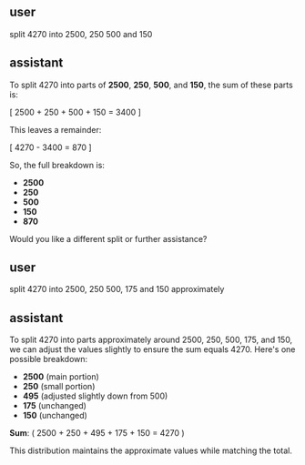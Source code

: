 ## user
split 4270 into 2500, 250 500 and 150
## assistant

To split 4270 into parts of **2500**, **250**, **500**, and **150**, the sum of these parts is:

\[ 2500 + 250 + 500 + 150 = 3400 \]

This leaves a remainder:

\[ 4270 - 3400 = 870 \]

So, the full breakdown is:
- **2500**
- **250**
- **500**
- **150**
- **870**

Would you like a different split or further assistance?
## user
split 4270 into 2500, 250 500, 175 and 150 approximately
## assistant

To split 4270 into parts approximately around 2500, 250, 500, 175, and 150, we can adjust the values slightly to ensure the sum equals 4270. Here's one possible breakdown:

- **2500** (main portion)
- **250** (small portion)
- **495** (adjusted slightly down from 500)
- **175** (unchanged)
- **150** (unchanged)

**Sum**: \( 2500 + 250 + 495 + 175 + 150 = 4270 \)

This distribution maintains the approximate values while matching the total.